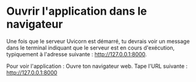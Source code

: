 # Ouvrir l'application dans le navigateur
Une fois que le serveur Uvicorn est démarré, tu devrais voir un message dans le terminal indiquant que le serveur est en cours d'exécution, typiquement à l'adresse suivante : http://127.0.0.1:8000.

Pour voir l'application :
Ouvre ton navigateur web.
Tape l'URL suivante : http://127.0.0.1:8000